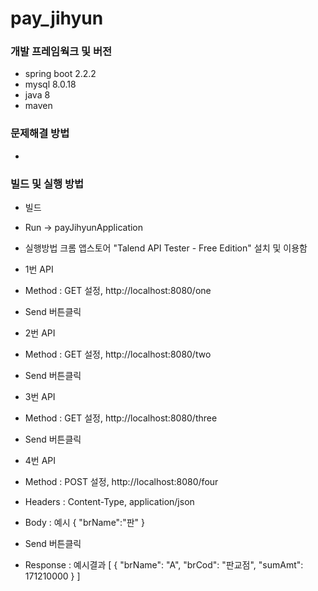 # pay_jihyun

### 개발 프레임웍크 및 버전

- spring boot 2.2.2
- mysql 8.0.18
- java 8
- maven

### 문제해결 방법

- 

### 빌드 및 실행 방법
- 빌드
- Run -> payJihyunApplication

- 실행방법
크롬 앱스토어 "Talend API Tester - Free Edition" 설치 및 이용함

- 1번 API
- Method : GET 설정, http://localhost:8080/one
- Send 버튼클릭

- 2번 API
- Method : GET 설정, http://localhost:8080/two
- Send 버튼클릭

- 3번 API
- Method : GET 설정, http://localhost:8080/three
- Send 버튼클릭

- 4번 API
- Method : POST 설정, http://localhost:8080/four
- Headers : Content-Type, application/json
- Body : 예시
{
  "brName":"판"
}
- Send 버튼클릭

- Response : 예시결과
[
{
"brName": "A",
"brCod": "판교점",
"sumAmt": 171210000
}
]
